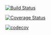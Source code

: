 [![Build Status](https://travis-ci.org/testkh13/test.svg?branch=master&style=logo)](https://travis-ci.org/testkh13/test)

[![Coverage Status](https://coveralls.io/repos/testkh13/test/badge.svg?branch=master)](https://coveralls.io/r/testkh13/test?branch=master)

[![codecov](https://codecov.io/gh/testkh13/test/branch/master/graph/badge.svg)](https://codecov.io/gh/testkh13/test)
